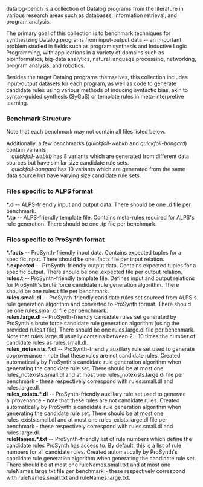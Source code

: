 datalog-bench is a collection of Datalog programs from the literature in various research areas such as databases, information retrieval, and program analysis.

The primary goal of this collection is to benchmark techniques for synthesizing Datalog programs from input-output data -- an important problem studied in fields such as program synthesis and Inductive Logic Programming, with applications in a variety of domains such as bioinformatics, big-data analytics, natural language processing, networking, program analysis, and robotics.

Besides the target Datalog programs themselves, this collection includes input-output datasets for each program, as well as code to generate candidate rules using various methods of inducing syntactic bias, akin to syntax-guided synthesis (SyGuS) or template rules in meta-interpretive learning.

### Benchmark Structure
Note that each benchmark may not contain all files listed below.

Additionally, a few benchmarks (*quickfoil-webkb* and *quickfoil-bongard*) contain variants: 
<br>
&emsp;*quickfoil-webkb* has 8 variants which are generated from different data sources but have similar size candidate rule sets.
<br>
&emsp;*quickfoil-bongard* has 10 variants which are generated from the same data source but have varying size candidate rule sets.

### Files specific to ALPS format
<b>\*.d</b> -- ALPS-friendly input and output data. There should be one .d file per benchmark.
<br>
<b>\*.tp</b> -- ALPS-friendly template file. Contains meta-rules required for ALPS's rule generation. There should be one .tp file per benchmark.
<br>

### Files specific to ProSynth format
<b>\*.facts</b> -- ProSynth-friendly input data. Contains expected tuples for a specific input. There should be one .facts file per input relation. 
<br>
<b>\*.expected</b> -- ProSynth-friendly output data. Contains expected tuples for a specific output. There should be one .expected file per output relation. 
<br>
<b>rules.t</b> -- ProSynth-friendly template file. Defines input and output relations for ProSynth's brute force candidate rule generation algorithm. There should be one rules.t file per benchmark.
<br>
<b>rules.small.dl</b> -- ProSynth-friendly candidate rules set sourced from ALPS's rule generation algorithm and converted to ProSynth format. There should be one rules.small.dl file per benchmark.
<br>
<b>rules.large.dl</b> -- ProSynth-friendly candidate rules set generated by ProSynth's brute force candidate rule generation algorithm (using the provided rules.t file). There should be one rules.large.dl file per benchmark. Note that rules.large.dl usually contains between 2 - 10 times the number of candidate rules as rules.small.dl. 
<br>
<b>rules_notexists.\*.dl</b> -- ProSynth-friendly auxillary rule set used to generate coprovenance - note that these rules are not candidate rules. Created automatically by ProSynth's candidate rule generation algorithm when generating the candidate rule set. There should be at most one rules_notexists.small.dl and at most one rules_notexists.large.dl file per benchmark - these respectively correspond with rules.small.dl and rules.large.dl.
<br>
<b>rules_exists.\*.dl</b> -- ProSynth-friendly auxillary rule set used to generate allprovenance - note that these rules are not candidate rules. Created automatically by ProSynth's candidate rule generation algorithm when generating the candidate rule set. There should be at most one rules_exists.small.dl and at most one rules_exists.large.dl file per benchmark - these respectively correspond with rules.small.dl and rules.large.dl.
<br>
<b>ruleNames.\*.txt</b> -- ProSynth-friendly list of rule numbers which define the candidate rules ProSynth has access to. By default, this is a list of rule numbers for all candidate rules.  Created automatically by ProSynth's candidate rule generation algorithm when generating the candidate rule set. There should be at most one ruleNames.small.txt and at most one ruleNames.large.txt file per benchmark - these respectively correspond with ruleNames.small.txt and ruleNames.large.txt.
<br>
